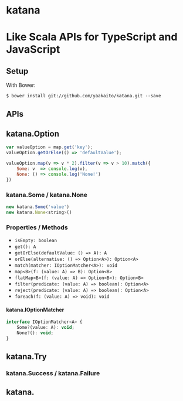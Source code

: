 # katana

Like Scala APIs for TypeScript and JavaScript
============

## Setup

With Bower:

```
$ bower install git://github.com/yaakaito/katana.git --save
```

## APIs

## katana.Option<A>

```javascript
var valueOption = map.get('key');
valueOption.getOrElse(() => 'defaultValue');
```


```javascript
valueOption.map(v => v * 2).filter(v => v > 10).match({
    Some: v  => console.log(v),
    None: () => console.log('None!')
})
```

### katana.Some / katana.None

```javascript
new katana.Some('value')
new katana.None<string>()
```

### Properties / Methods

* `isEmpty: boolean`
* `get(): A`
* `getOrElse(defaultValue: () => A): A`
* `orElse(alternative: () => Option<A>): Option<A>`
* `match(matcher: IOptionMatcher<A>): void`
* `map<B>(f: (value: A) => B): Option<B>`
* `flatMap<B>(f: (value: A) => Option<B>): Option<B>`
* `filter(predicate: (value: A) => boolean): Option<A>`
* `reject(predicate: (value: A) => boolean): Option<A>`
* `foreach(f: (value: A) => void): void`


#### katana.IOptionMatcher<A>

```javascript
interface IOptionMatcher<A> {
    Some?(value: A): void;
    None?(): void;
}
```

## katana.Try<T>

### katana.Success / katana.Failure


## katana.